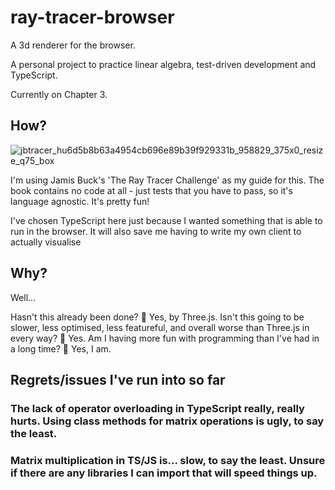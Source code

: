 # ray-tracer-browser
A 3d renderer for the browser. 

A personal project to practice linear algebra, test-driven development and TypeScript.

Currently on Chapter 3.


## How?

![jbtracer_hu6d5b8b63a4954cb696e89b39f929331b_958829_375x0_resize_q75_box](https://user-images.githubusercontent.com/96100043/231012265-9fef0cae-2c2e-46ff-bed7-893515e5db18.jpg)

I'm using Jamis Buck's 'The Ray Tracer Challenge' as my guide for this.
The book contains no code at all - just tests that you have to pass, so it's language agnostic. 
It's pretty fun!

I've chosen TypeScript here just because I wanted something that is able to run in the browser. It will also save me having to write my own client to actually visualise

## Why?

Well...

Hasn't this already been done? 🤡 Yes, by Three.js.
Isn't this going to be slower, less optimised, less featureful, and overall worse than Three.js in every way? 🤡 Yes.
Am I having more fun with programming than I've had in a long time? 💪 Yes, I am.

## Regrets/issues I've run into so far

### The lack of operator overloading in TypeScript really, really hurts. Using class methods for matrix operations is ugly, to say the least.

### Matrix multiplication in TS/JS is... slow, to say the least. Unsure if there are any libraries I can import that will speed things up.
